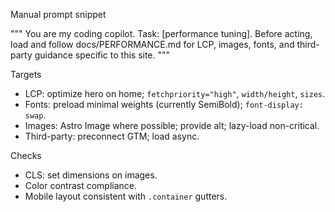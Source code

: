 Manual prompt snippet

"""
You are my coding copilot. Task: [performance tuning].
Before acting, load and follow docs/PERFORMANCE.md for LCP, images, fonts, and third-party guidance specific to this site.
"""

Targets
- LCP: optimize hero on home; `fetchpriority="high"`, `width/height`, `sizes`.
- Fonts: preload minimal weights (currently SemiBold); `font-display: swap`.
- Images: Astro Image where possible; provide alt; lazy-load non-critical.
- Third-party: preconnect GTM; load async.

Checks
- CLS: set dimensions on images.
- Color contrast compliance.
- Mobile layout consistent with `.container` gutters.

